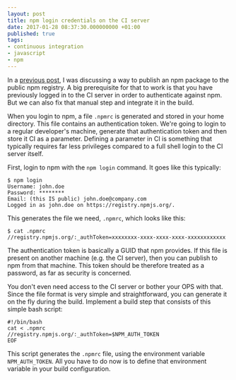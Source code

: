 ```yaml
---
layout: post
title: npm login credentials on the CI server
date: 2017-01-28 08:37:30.000000000 +01:00
published: true
tags:
- continuous integration
- javascript
- npm
---
```


In a <a href="{{ site.baseurl }}/2016/08/20/automatic-versioning-of-npm-packages.html">previous post</a>, I was discussing a way to publish an npm package to the public npm registry. A big prerequisite for that to work is that you have previously logged in to the CI server in order to authenticate against npm. But we can also fix that manual step and integrate it in the build.

<!--more-->

When you login to npm, a file <code>.npmrc</code> is generated and stored in your home directory. This file contains an authentication token. We're going to login to a regular developer's machine, generate that authentication token and then store it CI as a parameter. Defining a parameter in CI is something that typically requires far less privileges compared to a full shell login to the CI server itself.

First, login to npm with the <code>npm login</code> command. It goes like this typically:

```
$ npm login
Username: john.doe
Password: ********
Email: (this IS public) john.doe@company.com
Logged in as john.doe on https://registry.npmjs.org/.
```

This generates the file we need, <code>.npmrc</code>, which looks like this:

```
$ cat .npmrc
//registry.npmjs.org/:_authToken=xxxxxxxx-xxxx-xxxx-xxxx-xxxxxxxxxxxx
```

The authentication token is basically a GUID that npm provides. If this file is present on another machine (e.g. the CI server), then you can publish to npm from that machine. This token should be therefore treated as a password, as far as security is concerned.

You don't even need access to the CI server or bother your OPS with that. Since the file format is very simple and straightforward, you can generate it on the fly during the build. Implement a build step that consists of this simple bash script:

```
#!/bin/bash
cat < .npmrc
//registry.npmjs.org/:_authToken=$NPM_AUTH_TOKEN
EOF
```

This script generates the <code>.npmrc</code> file, using the environment variable <code>NPM_AUTH_TOKEN</code>. All you have to do now is to define that environment variable in your build configuration.
